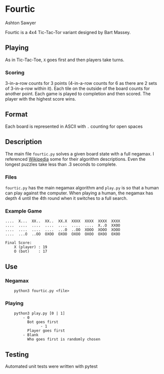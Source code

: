 # Fourtic
Ashton Sawyer

Fourtic is a 4x4 Tic-Tac-Tor variant designed by Bart Massey. 

## Playing
As in Tic-Tac-Toe, `X` goes first and then players take turns.

### Scoring
3-in-a-row counts for 3 points (4-in-a-row counts for 6 as
there are 2 sets of 3-in-a-row within it). Each tile on the outside of the board 
counts for another point. Each game is played to completion and then scored. The
player with the highest score wins.

## Format
Each board is represented in ASCII with `.` counting for open spaces

## Description
The main file `fourtic.py` solves a given board state with a full negamax.
I referenced [Wikipedia](https://en.wikipedia.org/wiki/Negamax) 
some for their algorithm descriptions. Even
the longest puzzles take less than .3 seconds to complete. 

### Files
`fourtic.py` has the main negamax algorithm and `play.py` is so that a human can play against
the computer. When playing a human, the negamax has depth 4 until the 4th round when it switches
to a full search.

### Example Game
```
....  X...  XX..  XX..  XX.X  XXXX  XXXX  XXXX  XXXX
....  ....  ....  ....  ....  ....  ....  X..O  XXOO
....  ....  ....  ....  ...O  ..OO  XOOO  XOOO  XOOO
....  ...O  ..OO  OXOO  OXOO  OXOO  OXOO  OXOO  OXOO

Final Score:
	X (player) : 19
	O (bot)    : 17
```


## Use
### Negamax
```
	python3 fourtic.py <file>
```

### Playing
```
	python3 play.py [0 | 1]
		- 0 
		  Bot goes first
                - 1
		  Player goes first
		- Blank
		  Who goes first is randomly chosen
```

## Testing
Automated unit tests were written with pytest
